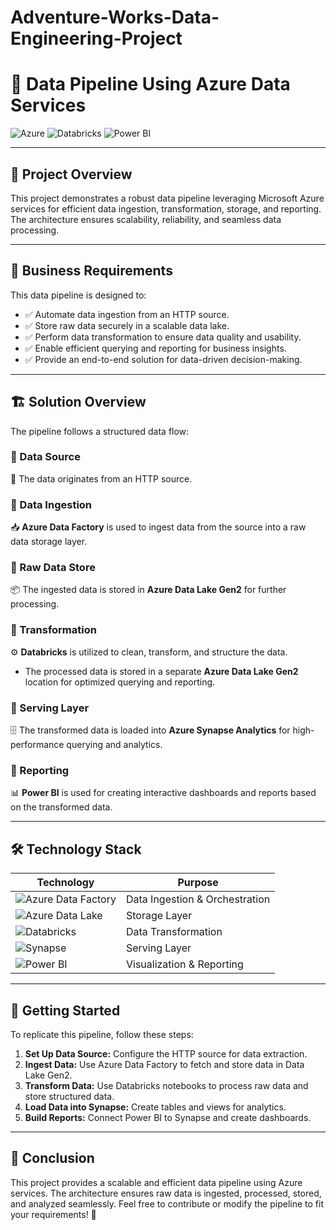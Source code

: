 # Adventure-Works-Data-Engineering-Project

# 🚀 Data Pipeline Using Azure Data Services

![Azure](https://img.shields.io/badge/Microsoft%20Azure-0089D6?style=for-the-badge&logo=microsoft-azure&logoColor=white)
![Databricks](https://img.shields.io/badge/Databricks-FF3621?style=for-the-badge&logo=databricks&logoColor=white)
![Power BI](https://img.shields.io/badge/Power%20BI-F2C811?style=for-the-badge&logo=power-bi&logoColor=black)

---

## 📌 Project Overview
This project demonstrates a robust data pipeline leveraging Microsoft Azure services for efficient data ingestion, transformation, storage, and reporting. The architecture ensures scalability, reliability, and seamless data processing.

---

## 🎯 Business Requirements
This data pipeline is designed to:
- ✅ Automate data ingestion from an HTTP source.
- ✅ Store raw data securely in a scalable data lake.
- ✅ Perform data transformation to ensure data quality and usability.
- ✅ Enable efficient querying and reporting for business insights.
- ✅ Provide an end-to-end solution for data-driven decision-making.

---

## 🏗️ Solution Overview
The pipeline follows a structured data flow:

### 🔹 Data Source
📡 The data originates from an HTTP source.

### 🔹 Data Ingestion
📥 **Azure Data Factory** is used to ingest data from the source into a raw data storage layer.

### 🔹 Raw Data Store
📦 The ingested data is stored in **Azure Data Lake Gen2** for further processing.

### 🔹 Transformation
⚙️ **Databricks** is utilized to clean, transform, and structure the data.
- The processed data is stored in a separate **Azure Data Lake Gen2** location for optimized querying and reporting.

### 🔹 Serving Layer
🗄️ The transformed data is loaded into **Azure Synapse Analytics** for high-performance querying and analytics.

### 🔹 Reporting
📊 **Power BI** is used for creating interactive dashboards and reports based on the transformed data.

---

## 🛠️ Technology Stack
| Technology       | Purpose                   |
|-----------------|---------------------------|
| ![Azure Data Factory](https://img.shields.io/badge/Azure%20Data%20Factory-0089D6?style=flat&logo=microsoft-azure&logoColor=white) | Data Ingestion & Orchestration |
| ![Azure Data Lake](https://img.shields.io/badge/Azure%20Data%20Lake-0089D6?style=flat&logo=microsoft-azure&logoColor=white) | Storage Layer |
| ![Databricks](https://img.shields.io/badge/Databricks-FF3621?style=flat&logo=databricks&logoColor=white) | Data Transformation |
| ![Synapse](https://img.shields.io/badge/Azure%20Synapse-0089D6?style=flat&logo=microsoft-azure&logoColor=white) | Serving Layer |
| ![Power BI](https://img.shields.io/badge/Power%20BI-F2C811?style=flat&logo=power-bi&logoColor=black) | Visualization & Reporting |

---

## 📝 Getting Started
To replicate this pipeline, follow these steps:

1. **Set Up Data Source:** Configure the HTTP source for data extraction.
2. **Ingest Data:** Use Azure Data Factory to fetch and store data in Data Lake Gen2.
3. **Transform Data:** Use Databricks notebooks to process raw data and store structured data.
4. **Load Data into Synapse:** Create tables and views for analytics.
5. **Build Reports:** Connect Power BI to Synapse and create dashboards.

---

## 🎯 Conclusion
This project provides a scalable and efficient data pipeline using Azure services. The architecture ensures raw data is ingested, processed, stored, and analyzed seamlessly. Feel free to contribute or modify the pipeline to fit your requirements! 🚀


